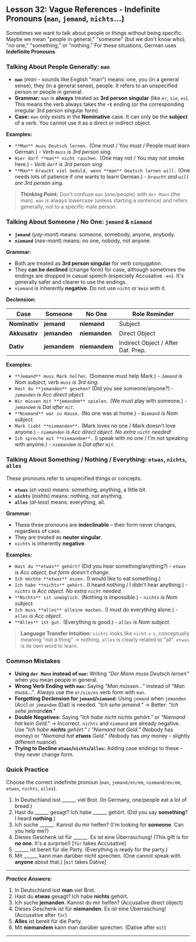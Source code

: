 ## Lesson 32: Vague References - Indefinite Pronouns (`man`, `jemand`, `nichts`...)

Sometimes we want to talk about people or things without being specific. Maybe we mean "people in general," "someone" (but we don't know who), "no one," "something," or "nothing." For these situations, German uses **Indefinite Pronouns**.

### Talking About People Generally: `man`

*   **`man`** (*man* - sounds like English "man") means: one, you (in a general sense), they (in a general sense), people. It refers to an unspecified person or people in general.
*   **Grammar:** `man` is **always** treated as **3rd person singular** (like `er`, `sie`, `es`). This means the verb always takes the **`-t`** ending (or the corresponding irregular 3rd person singular form).
*   **Case:** `man` only exists in the **Nominative** case. It can only be the **subject** of a verb. You cannot use it as a direct or indirect object.

**Examples:**

*   `**Man** muss Deutsch lernen.` (One must / You must / People must learn German.) - *Verb `muss` is 3rd person sing.*
*   `Hier darf **man** nicht rauchen.` (One may not / You may not smoke here.) - *Verb `darf` is 3rd person sing.*
*   `**Man** braucht viel Geduld, wenn **man** Deutsch lernen will.` (One needs lots of patience if one wants to learn German.) - *`braucht` and `will` are 3rd person sing.*

> **Thinking Point:** Don't confuse `man` (one/people) with `der Mann` (the man). `man` is always lowercase (unless starting a sentence) and refers generally, not to a specific male person.

### Talking About Someone / No One: `jemand` & `niemand`

*   **`jemand`** (*yay-mant*) means: someone, somebody, anyone, anybody.
*   **`niemand`** (*nee-mant*) means: no one, nobody, not anyone.

**Grammar:**

*   Both are treated as **3rd person singular** for verb conjugation.
*   They **can be declined** (change form) for case, although sometimes the endings are dropped in casual speech (especially Accusative `-en`). It's generally safer and clearer to use the endings.
*   `niemand` is inherently **negative**. Do not use `nicht` or `kein` with it.

**Declension:**

| Case        | Someone       | No One        | Role Reminder                       |
|-------------|---------------|---------------|-------------------------------------|
| **Nominativ**| **jemand**    | **niemand**   | Subject                             |
| **Akkusativ**| **jemanden**  | **niemanden** | Direct Object                       |
| **Dativ**    | **jemandem**  | **niemandem** | Indirect Object / After Dat. Prep. |

**Examples:**

*   `**Jemand** muss Mark helfen.` (Someone must help Mark.) - *`Jemand` is Nom subject, verb `muss` is 3rd sing.*
*   `Hast du **jemanden** gesehen?` (Did you see someone/anyone?) - *`jemanden` is Acc direct object.*
*   `Wir müssen mit **jemandem** spielen.` (We must play with someone.) - *`jemandem` is Dat after `mit`.*
*   `**Niemand** war zu Hause.` (No one was at home.) - *`Niemand` is Nom subject.*
*   `Mark liebt **niemanden**.` (Mark loves no one / Mark doesn't love anyone.) - *`niemanden` is Acc direct object. No extra `nicht` needed!*
*   `Ich spreche mit **niemandem**.` (I speak with no one / I'm not speaking with anyone.) - *`niemandem` is Dat after `mit`.*

### Talking About Something / Nothing / Everything: `etwas`, `nichts`, `alles`

These pronouns refer to unspecified things or concepts.

*   **`etwas`** (*et-vass*) means: something, anything, a little bit.
*   **`nichts`** (*nishts*) means: nothing, not anything.
*   **`alles`** (*al-less*) means: everything, all.

**Grammar:**

*   These three pronouns are **indeclinable** – their form never changes, regardless of case.
*   They are treated as **neuter singular**.
*   `nichts` is inherently **negative**.

**Examples:**

*   `Hast du **etwas** gehört?` (Did you hear something/anything?) - *`etwas` is Acc object, but form doesn't change.*
*   `Ich möchte **etwas** essen.` (I would like to eat something.)
*   `Ich habe **nichts** gehört.` (I heard nothing / I didn't hear anything.) - *`nichts` is Acc object. No extra `nicht` needed.*
*   `**Nichts** ist unmöglich.` (Nothing is impossible.) - *`nichts` is Nom subject.*
*   `Ich muss **alles** alleine machen.` (I must do everything alone.) - *`alles` is Acc object.*
*   `**Alles** ist gut.` (Everything is good.) - *`alles` is Nom subject.*

> **Language Transfer Intuition:** `nichts` looks like `nicht` + `s`, conceptually meaning "not a thing" -> nothing. `alles` is clearly related to "all". `etwas` is its own word to learn.

### Common Mistakes

*   **Using `der Mann` instead of `man`:** Writing *"Der Mann muss Deutsch lernen"* when you mean people in general.
*   **Wrong Verb Ending with `man`:** Saying *"Man müssen..."* instead of *"Man muss..."*. Always use the `er/sie/es` verb form with `man`.
*   **Forgetting Declension for `jemand`/`niemand`:** Using `jemand` when `jemanden` (Acc) or `jemandem` (Dat) is needed. *"Ich sehe jemand."* -> Better: *"Ich sehe jemand**en**."*
*   **Double Negatives:** Saying *"Ich habe nicht nichts gehört."* or *"Niemand hat kein Geld."* -> Incorrect. `nichts` and `niemand` are already negative. Use *"Ich habe **nichts** gehört."* / *"Niemand hat Geld."* (Nobody has money) or *"Niemand hat **etwas** Geld."* (Nobody has *any* money - slightly different nuance).
*   **Trying to Decline `etwas`/`nichts`/`alles`:** Adding case endings to these – they never change form.

### Quick Practice

Choose the correct indefinite pronoun (`man`, `jemand/en/em`, `niemand/en/em`, `etwas`, `nichts`, `alles`).

1.  In Deutschland isst ______ viel Brot. (In Germany, one/people eat a lot of bread.)
2.  Hast du ______ gesagt? Ich habe ______ gehört. (Did you say **something**? I heard **nothing**.)
3.  Ich suche ______. Kannst du mir helfen? (I'm looking for **someone**. Can you help me?)
4.  Dieses Geschenk ist für ______. Es ist eine Überraschung! (This gift is for **no one**. It's a surprise!) [`für` takes Accusative]
5.  ______ ist bereit für die Party. (Everything is ready for the party.)
6.  Mit ______ kann man darüber nicht sprechen. (One cannot speak with **anyone** about that.) [`mit` takes Dative]

---
***Practice Answers:***

1.  In Deutschland isst **man** viel Brot.
2.  Hast du **etwas** gesagt? Ich habe **nichts** gehört.
3.  Ich suche **jemanden**. Kannst du mir helfen? (Accusative direct object)
4.  Dieses Geschenk ist für **niemanden**. Es ist eine Überraschung! (Accusative after `für`)
5.  **Alles** ist bereit für die Party.
6.  Mit **niemandem** kann man darüber sprechen. (Dative after `mit`)

---
